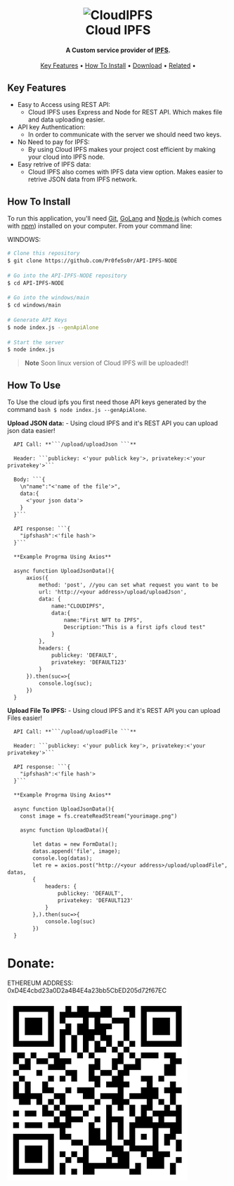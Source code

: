 
<h1 align="center">
  <br>
  <img src="https://raw.githubusercontent.com/Pr0fe5s0r/API-IPFS-NODE/main/images/logo.png" alt="CloudIPFS" width="200">
  <br>
  Cloud IPFS
  <br>
</h1>

<h4 align="center">A Custom service provider of <a href="http://electron.atom.io" target="_blank">IPFS</a>.</h4>

<p align="center">
  <a href="#key-features">Key Features</a> •
  <a href="#how-to-use">How To Install</a> •
  <a href="#download">Download</a> •
  <a href="#related">Related</a> •
</p>

<!-- ![screenshot](https://raw.githubusercontent.com/amitmerchant1990/electron-markdownify/master/app/img/markdownify.gif) -->

## Key Features

* Easy to Access using REST API:
  - Cloud IPFS uses Express and Node for REST API. Which makes file and data uploading easier.
* API key Authentication:
  - In order to communicate with the server we should need two keys.
* No Need to pay for IPFS:
  - By using Cloud IPFS makes your project cost efficient by making your cloud into IPFS node.
* Easy retrive of IPFS data:
  - Cloud IPFS also comes with IPFS data view option. Makes easier to retrive JSON data from IPFS network.

## How To Install

To run this application, you'll need [Git](https://git-scm.com), [GoLang](https://go.dev/dl/) and [Node.js](https://nodejs.org/en/download/) (which comes with [npm](http://npmjs.com)) installed on your computer. From your command line:


WINDOWS:
```bash
# Clone this repository
$ git clone https://github.com/Pr0fe5s0r/API-IPFS-NODE

# Go into the API-IPFS-NODE repository
$ cd API-IPFS-NODE

# Go into the windows/main
$ cd windows/main

# Generate API Keys
$ node index.js --genApiAlone

# Start the server
$ node index.js
```

> **Note**
> Soon linux version of Cloud IPFS will be uploaded!!



## How To Use

To Use the cloud ipfs you first need those API keys generated by the command ```bash $ node index.js --genApiAlone```.


**Upload JSON data:**
      - Using cloud IPFS and it's REST API you can upload json data easier!

      API Call: **```/upload/uploadJson ```**

      Header: ```publickey: <'your publick key'>, privatekey:<'your privatekey'>```

      Body: ```{
        \n"name":"<'name of the file'>",
        data:{
          <'your json data'>
        }
      }```

      API response: ```{
        "ipfshash":<'file hash'>
      }```

      **Example Progrma Using Axios**

      async function UploadJsonData(){
          axios({
              method: 'post', //you can set what request you want to be
              url: 'http://<your address>/upload/uploadJson',
              data: {
                  name:"CLOUDIPFS",
                  data:{
                      name:"First NFT to IPFS",
                      Description:"This is a first ipfs cloud test"
                  }
              },
              headers: {
                  publickey: 'DEFAULT',
                  privatekey: 'DEFAULT123'
              }
          }).then(suc=>{
              console.log(suc);
          })
      }

      
**Upload File To IPFS:**
      - Using cloud IPFS and it's REST API you can upload Files easier!

      API Call: **```/upload/uploadFile ```**

      Header: ```publickey: <'your publick key'>, privatekey:<'your privatekey'>```

      API response: ```{
        "ipfshash":<'file hash'>
      }```

      **Example Progrma Using Axios**

      async function UploadJsonData(){
        const image = fs.createReadStream("yourimage.png")

        async function UploadData(){

            let datas = new FormData();
            datas.append('file', image);
            console.log(datas);
            let re = axios.post("http://<your address>/upload/uploadFile", datas,
            {
                headers: {
                    publickey: 'DEFAULT',
                    privatekey: 'DEFAULT123'
                }
            },).then(suc=>{
                console.log(suc)
            })
      }

# Donate:

ETHEREUM ADDRESS: 0xD4E4cbd23a0D2a4B4E4a23bb5CbED205d72f67EC

![Ethereum Address](images/wallet.png)
